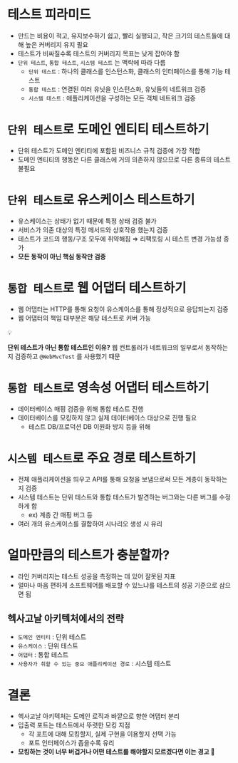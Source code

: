 # 테스트 피라미드

- 만드는 비용이 적고, 유지보수하기 쉽고, 빨리 실행되고, 작은 크기의 테스트들에 대해 높은 커버리지 유지 필요
- 테스트가 비싸질수록 테스트의 커버리지 목표는 낮게 잡아야 함
- `단위 테스트`, `통합 테스트`, `시스템 테스트` 는 맥락에 따라 다름
    - `단위 테스트` : 하나의 클래스를 인스턴스화, 클래스의 인터페이스를 통해 기능 테스트
    - `통합 테스트` : 연결된 여러 유닛을 인스턴스화, 유닛들의 네트워크 검증
    - `시스템 테스트` : 애플리케이션을 구성하는 모든 객체 네트워크 검증

# `단위 테스트`로 도메인 엔티티 테스트하기

- 단위 테스트가 도메인 엔티티에 포함된 비즈니스 규칙 검증에 가장 적합
- 도메인 엔티티의 행동은 다른 클래스에 거의 의존하지 않으므로 다른 종류의 테스트 불필요

# `단위 테스트`로 유스케이스 테스트하기

- 유스케이스는 상태가 없기 때문에 특정 상태 검증 불가
- 서비스가 의존 대상의 특정 메서드와 상호작용 했는지 검증
- 테스트가 코드의 행동/구조 모두에 취약해짐 ⇒ 리팩토링 시 테스트 변경 가능성 증가
- **모든 동작이 아닌 핵심 동작만 검증**

# `통합 테스트`로 웹 어댑터 테스트하기

- 웹 어댑터는 HTTP를 통해 요청이 유스케이스를 통해 정상적으로 응답되는지 검증
- 웹 어댑터의 책임 대부분은 해당 테스트로 커버 가능

<aside>
💡

**단위 테스트가 아닌 통합 테스트인 이유?**
웹 컨트롤러가 네트워크의 일부로서 동작하는지 검증하고 `@WebMvcTest` 를 사용했기 때문

</aside>

# `통합 테스트`로 영속성 어댑터 테스트하기

- 데이터베이스 매핑 검증을 위해 통합 테스트 진행
- 데이터베이스를 모킹하지 않고 실제 데이터베이스 대상으로 진행 필요
    - 테스트 DB/프로덕션 DB 이원화 방지 등을 위해

# `시스템 테스트`로 주요 경로 테스트하기

- 전체 애플리케이션을 띄우고 API를 통해 요청을 보냄으로써 모든 계층이 동작하는지 검증
- 시스템 테스트는 단위 테스트와 통합 테스트가 발견하는 버그와는 다른 버그를 수정하게 함
    - ex) 계층 간 매핑 버그 등
- 여러 개의 유스케이스를 결합하여 시나리오 생성 시 유리

# 얼마만큼의 테스트가 충분할까?

- 라인 커버리지는 테스트 성공을 측정하는 데 있어 잘못된 지표
- 얼마나 마음 편하게 소프트웨어를 배포할 수 있느냐를 테스트의 성공 기준으로 삼으면 됨

## 헥사고날 아키텍처에서의 전략

- `도메인 엔티티` : 단위 테스트
- `유스케이스` : 단위 테스트
- `어댑터` : 통합 테스트
- `사용자가 취할 수 있는 중요 애플리케이션 경로` : 시스템 테스트

# 결론

- 헥사고날 아키텍처는 도메인 로직과 바깥으로 향한 어댑터 분리
- 입출력 포트는 테스트에서 뚜렷한 모킹 지점
    - 각 포트에 대해 모킹할지, 실제 구현을 이용할지 선택 가능
    - 포트 인터페이스가 좁을수록 유리
- **모킹하는 것이 너무 버겁거나 어떤 테스트를 해야할지 모르겠다면 이는 경고 🚨**
